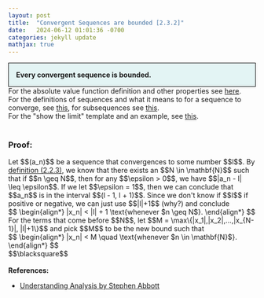 ```yaml
---
layout: post
title:  "Convergent Sequences are bounded [2.3.2]"
date:   2024-06-12 01:01:36 -0700
categories: jekyll update
mathjax: true
---
```

<div style="background-color: #E3F4F4; padding: 15px 15px 15px 15px; border:1px solid black;">
  <b> Every convergent sequence is bounded.</b>
</div>
<!------------------------------------------------------------------------------------>
For the absolute value function definition and other properties see <a href="https://strncat.github.io/jekyll/update/2024/05/26/analysis-absolute-value-properties.html">here</a>.
<br>
For the definitions of sequences and what it means to for a sequence to converge, see <a href="https://strncat.github.io/jekyll/update/2024/05/21/analysis-seq-definitions.html">this</a>, for subsequences see <a href="https://strncat.github.io/jekyll/update/2024/02/10/analysis-seq-subsequences.html">this</a>.
<br>
For the "show the limit" template and an example, see <a href="https://strncat.github.io/jekyll/update/2024/05/12/analysis-seq-limit-template.html">this</a>.
<br> 
<br>
<!------------------------------------------------------------------------------------>
<h3>Proof:</h3>
Let $$(a_n)$$ be a sequence that convergences to some number $$l$$. By <a href="https://strncat.github.io/jekyll/update/2024/05/21/analysis-seq-definitions.html">definition (2.2.3)</a>, we know that there exists an $$N \in \mathbf{N}$$ such that if $$n \geq N$$, then for any $$\epsilon > 0$$, we have $$|a_n - l| \leq \epsilon$$. If we let $$\epsilon = 1$$, then we can conclude that $$a_n$$ is in the interval $$(l - 1, l + 1)$$. Since we don't know if $$l$$ if positive or negative, we can just use $$|l|+1$$ (why?) and conclude
<div>
$$
\begin{align*}
|x_n| < |l| + 1 \text{whenever $n \geq N$}.
\end{align*}
$$
</div>
For the terms that come before $$N$$, let $$M = \max\{|x_1|,|x_2|,...,|x_{N-1}|, |l|+1\}$$ and pick $$M$$ to be the new bound such that
<div>
$$
\begin{align*}
|x_n| < M \quad \text{whenever $n \in \mathbf{N}$}.
\end{align*}
$$
</div>
$$\blacksquare$$
<br>
<br>
<!------------------------------------------------------------------------------------>
<b>References:</b>
<ul>
<li><a href="https://www.amazon.com/Understanding-Analysis-Undergraduate-Texts-Mathematics/dp/1493927116">Understanding Analysis by Stephen Abbott</a></li>
</ul>